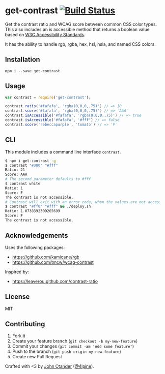 # get-contrast [![Build Status](https://travis-ci.org/johnotander/get-contrast.svg?branch=master)](https://travis-ci.org/johnotander/get-contrast)

Get the contrast ratio and WCAG score between common CSS color types. This also includes an is
accessible method that returns a boolean value based on
[W3C Accessibility Standards](http://www.w3.org/TR/WCAG20/#visual-audio-contrast-contrast).

It has the ability to handle rgb, rgba, hex, hsl, hsla, and named CSS colors.

## Installation

```
npm i --save get-contrast
```

## Usage

```javascript
var contrast = require('get-contrast');

contrast.ratio('#fafafa', 'rgba(0,0,0,.75)') // => 10
contrast.score('#fafafa', 'rgba(0,0,0,.75)') // => 'AAA'
contrast.isAccessible('#fafafa', 'rgba(0,0,0,.75)') // => true
contrast.isAccessible('#fafafa', '#fff') // => false
contrast.score('rebeccapurple', 'tomato') // => 'F'
```

## CLI

This module includes a command line interface `contrast`. 
```sh
$ npm i get-contrast -g
$ contrast "#000" "#fff"
Ratio: 21
Score: AAA
# The second parameter defaults to #fff
$ contrast white
Ratio: 1
Score: F
The contrast is not accessible.
# Contrast will exit with an error code, when the values are not accessible.
$ contrast "#ff0" "#fff" && ./deploy.sh
Ratio: 1.0738392309265699
Score: F
The contrast is not accessible.
```

## Acknowledgements

Uses the following packages:

* <https://github.com/kamicane/rgb>
* <https://github.com/tmcw/wcag-contrast>

Inspired by:

* <https://leaverou.github.com/contrast-ratio>


## License

MIT

## Contributing

1. Fork it
2. Create your feature branch (`git checkout -b my-new-feature`)
3. Commit your changes (`git commit -am 'Add some feature'`)
4. Push to the branch (`git push origin my-new-feature`)
5. Create new Pull Request

Crafted with <3 by [John Otander](http://johnotander.com) ([@4lpine](https://twitter.com/4lpine)).
